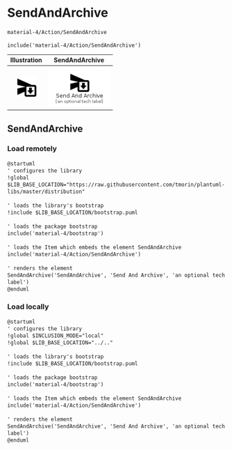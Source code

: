 # SendAndArchive


```text
material-4/Action/SendAndArchive
```

```text
include('material-4/Action/SendAndArchive')
```



| Illustration | SendAndArchive |
| :---: | :---: |
| ![illustration for Illustration](../../material-4/Action/SendAndArchive.png) | ![illustration for SendAndArchive](../../material-4/Action/SendAndArchive.Local.png) |




## SendAndArchive

### Load remotely
```plantuml
@startuml
' configures the library
!global $LIB_BASE_LOCATION="https://raw.githubusercontent.com/tmorin/plantuml-libs/master/distribution"

' loads the library's bootstrap
!include $LIB_BASE_LOCATION/bootstrap.puml

' loads the package bootstrap
include('material-4/bootstrap')

' loads the Item which embeds the element SendAndArchive
include('material-4/Action/SendAndArchive')

' renders the element
SendAndArchive('SendAndArchive', 'Send And Archive', 'an optional tech label')
@enduml
```

### Load locally
```plantuml
@startuml
' configures the library
!global $INCLUSION_MODE="local"
!global $LIB_BASE_LOCATION="../.."

' loads the library's bootstrap
!include $LIB_BASE_LOCATION/bootstrap.puml

' loads the package bootstrap
include('material-4/bootstrap')

' loads the Item which embeds the element SendAndArchive
include('material-4/Action/SendAndArchive')

' renders the element
SendAndArchive('SendAndArchive', 'Send And Archive', 'an optional tech label')
@enduml
```

